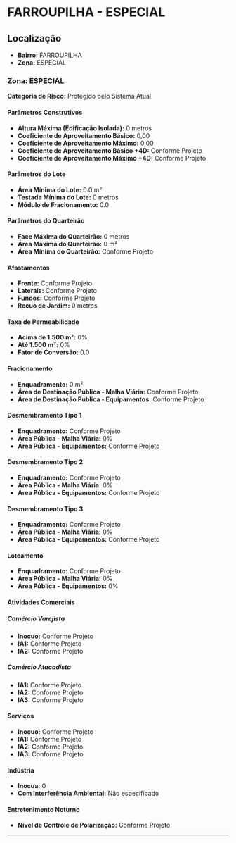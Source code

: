 # FARROUPILHA - ESPECIAL

## Localização
- **Bairro:** FARROUPILHA
- **Zona:** ESPECIAL

### Zona: ESPECIAL

**Categoria de Risco:** Protegido pelo Sistema Atual

#### Parâmetros Construtivos

- **Altura Máxima (Edificação Isolada):** 0 metros
- **Coeficiente de Aproveitamento Básico:** 0,00
- **Coeficiente de Aproveitamento Máximo:** 0,00
- **Coeficiente de Aproveitamento Básico +4D:** Conforme Projeto
- **Coeficiente de Aproveitamento Máximo +4D:** Conforme Projeto

#### Parâmetros do Lote

- **Área Mínima do Lote:** 0.0 m²
- **Testada Mínima do Lote:** 0 metros
- **Módulo de Fracionamento:** 0.0

#### Parâmetros do Quarteirão

- **Face Máxima do Quarteirão:** 0 metros
- **Área Máxima do Quarteirão:** 0 m²
- **Área Mínima do Quarteirão:** Conforme Projeto

#### Afastamentos

- **Frente:** Conforme Projeto
- **Laterais:** Conforme Projeto
- **Fundos:** Conforme Projeto
- **Recuo de Jardim:** 0 metros

#### Taxa de Permeabilidade

- **Acima de 1.500 m²:** 0%
- **Até 1.500 m²:** 0%
- **Fator de Conversão:** 0.0

#### Fracionamento

- **Enquadramento:** 0 m²
- **Área de Destinação Pública - Malha Viária:** Conforme Projeto
- **Área de Destinação Pública - Equipamentos:** Conforme Projeto

#### Desmembramento Tipo 1

- **Enquadramento:** Conforme Projeto
- **Área Pública - Malha Viária:** 0%
- **Área Pública - Equipamentos:** Conforme Projeto

#### Desmembramento Tipo 2

- **Enquadramento:** Conforme Projeto
- **Área Pública - Malha Viária:** 0%
- **Área Pública - Equipamentos:** Conforme Projeto

#### Desmembramento Tipo 3

- **Enquadramento:** Conforme Projeto
- **Área Pública - Malha Viária:** 0%
- **Área Pública - Equipamentos:** Conforme Projeto

#### Loteamento

- **Enquadramento:** Conforme Projeto
- **Área Pública - Malha Viária:** 0%
- **Área Pública - Equipamentos:** 0%

#### Atividades Comerciais

##### Comércio Varejista
- **Inocuo:** Conforme Projeto
- **IA1:** Conforme Projeto
- **IA2:** Conforme Projeto

##### Comércio Atacadista
- **IA1:** Conforme Projeto
- **IA2:** Conforme Projeto
- **IA3:** Conforme Projeto

#### Serviços

- **Inocuo:** Conforme Projeto
- **IA1:** Conforme Projeto
- **IA2:** Conforme Projeto
- **IA3:** Conforme Projeto

#### Indústria

- **Inocua:** 0
- **Com Interferência Ambiental:** Não especificado

#### Entretenimento Noturno

- **Nível de Controle de Polarização:** Conforme Projeto

---
